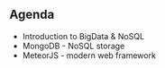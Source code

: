 ##  Agenda

* Introduction to BigData & NoSQL
* MongoDB - NoSQL storage
* MeteorJS - modern web framework

